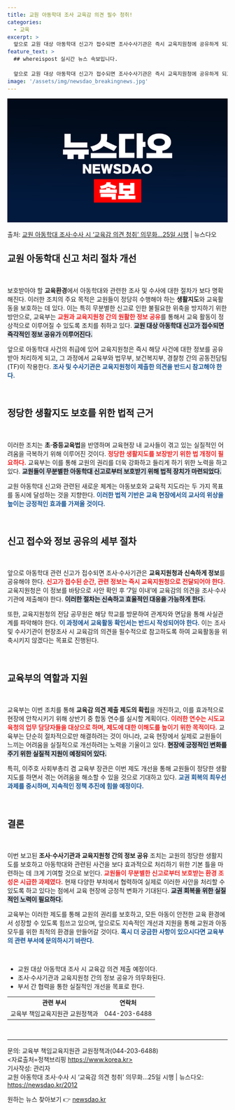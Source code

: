 ```yaml
---
title: 교원 아동학대 조사 교육감 의견 필수 청취!
categories:
  - 교육
excerpt: >
  앞으로 교원 대상 아동학대 신고가 접수되면 조사수사기관은 즉시 교육지원청에 공유하게 되고, 교육청은 사안 확…
feature_text: >
  ## whereispost 실시간 뉴스 속보입니다.

  앞으로 교원 대상 아동학대 신고가 접수되면 조사수사기관은 즉시 교육지원청에 공유하게 되고, 교육청은 사안 확…
image: '/assets/img/newsdao_breakingnews.jpg'
---
```


![뉴스다오 속보](/assets/img/newsdao_breakingnews.jpg)

<p>출처: <a href="https://newsdao.kr/2012" rel="dofollow">교원 아동학대 조사·수사 시 ‘교육감 의견 청취’ 의무화…25일 시행</a> | 뉴스다오</p>

<h2 data-ke-size="size26">교원 아동학대 신고 처리 절차 개선</h2>

<p data-ke-size="size16">&nbsp;</p>

보호받아야 할 <b>교육환경</b>에서 아동학대와 관련한 조사 및 수사에 대한 절차가 보다 명확해진다. 이러한 조치의 주요 목적은 교원들이 정당히 수행해야 하는 <b>생활지도</b>와 교육활동을 보호하는 데 있다. 이는 특히 무분별한 신고로 인한 불필요한 위축을 방지하기 위한 방안으로, 교육부는 <b><span style="color: #ee2323;">교원과 교육지원청 간의 원활한 정보 공유</span></b>를 통해서 교육 활동이 정상적으로 이루어질 수 있도록 조치를 취하고 있다. <b><span style="background-color: #21538527;">교원 대상 아동학대 신고가 접수되면 즉각적인 정보 공유가 이루어진다.</span></b>  

앞으로 아동학대 사건의 취급에 있어 교육지원청은 즉시 해당 사건에 대한 정보를 공유받아 처리하게 되고, 그 과정에서 교육부와 법무부, 보건복지부, 경찰청 간의 공동전담팀(TF)이 작용한다. <b><span style="color: #1a5490;">조사 및 수사기관은 교육지원청이 제출한 의견을 반드시 참고해야 한다.</span></b>  

<p data-ke-size="size16">&nbsp;</p>

<h2 data-ke-size="size26">정당한 생활지도 보호를 위한 법적 근거</h2>

<p data-ke-size="size16">&nbsp;</p>

이러한 조치는 <b>초·중등교육법</b>을 반영하며 교육현장 내 교사들이 겪고 있는 실질적인 어려움을 극복하기 위해 이루어진 것이다. <b><span style="color: #ee2323;">정당한 생활지도를 보장받기 위한 법 개정이 필요하다.</span></b> 교육부는 이를 통해 교원의 권리를 더욱 강화하고 들리게 하기 위한 노력을 하고 있다. <b><span style="background-color: #21538527;">교원들이 무분별한 아동학대 신고로부터 보호받기 위해 법적 장치가 마련되었다.</span></b>  

교원 아동학대 신고와 관련된 새로운 체계는 아동보호와 교육적 지도라는 두 가지 목표를 동시에 달성하는 것을 지향한다. <b><span style="color: #1a5490;">이러한 법적 기반은 교육 현장에서의 교사의 위상을 높이는 긍정적인 효과를 가져올 것이다.</span></b>  

<p data-ke-size="size16">&nbsp;</p>

<h2 data-ke-size="size26">신고 접수와 정보 공유의 세부 절차</h2>

<p data-ke-size="size16">&nbsp;</p>

앞으로 아동학대 관련 신고가 접수되면 조사·수사기관은 <b>교육지원청과 신속하게 정보</b>를 공유해야 한다. <b><span style="color: #ee2323;">신고가 접수된 순간, 관련 정보는 즉시 교육지원청으로 전달되어야 한다.</span></b> 교육지원청은 이 정보를 바탕으로 사안 확인 후 ‘7일 이내’에 교육감의 의견을 조사·수사기관에 제출해야 한다. <b><span style="background-color: #21538527;">이러한 절차는 신속하고 효율적인 대응을 가능하게 한다.</span></b>  

또한, 교육지원청의 전담 공무원은 해당 학교를 방문하여 관계자와 면담을 통해 사실관계를 파악해야 한다. <b><span style="color: #1a5490;">이 과정에서 교육활동 확인서는 반드시 작성되어야 한다.</span></b> 이는 조사 및 수사기관이 현장조사 시 교육감의 의견을 필수적으로 참고하도록 하여 교육활동을 위축시키지 않겠다는 목표로 진행된다.  

<p data-ke-size="size16">&nbsp;</p>

<h2 data-ke-size="size26">교육부의 역할과 지원</h2>

<p data-ke-size="size16">&nbsp;</p>

교육부는 이번 조치를 통해 <b>교육감 의견 제출 제도의 확립</b>을 개진하고, 이를 효과적으로 현장에 안착시키기 위해 상반기 중 합동 연수를 실시할 계획이다. <b><span style="color: #ee2323;">이러한 연수는 시도교육청의 업무 담당자들을 대상으로 하며, 제도에 대한 이해도를 높이기 위한 목적이다.</span></b> 교육부는 단순히 절차적으로만 해결하려는 것이 아니라, 교육 현장에서 실제로 교원들이 느끼는 어려움을 실질적으로 개선하려는 노력을 기울이고 있다. <b><span style="background-color: #21538527;">현장에 긍정적인 변화를 주기 위한 실질적 지원이 예정되어 있다.</span></b>  

특히, 이주호 사회부총리 겸 교육부 장관은 이번 제도 개선을 통해 교원들이 정당한 생활지도를 하면서 겪는 어려움을 해소할 수 있을 것으로 기대하고 있다. <b><span style="color: #1a5490;">교권 회복의 최우선 과제를 중시하며, 지속적인 정책 추진에 힘쓸 예정이다.</span></b>  

<p data-ke-size="size16">&nbsp;</p>

<h2 data-ke-size="size26">결론</h2>

<p data-ke-size="size16">&nbsp;</p>

이번 보고된 <b>조사·수사기관과 교육지원청 간의 정보 공유</b> 조치는 교원의 정당한 생활지도를 보호하고 아동학대와 관련된 사건을 보다 효과적으로 처리하기 위한 기본 틀을 마련하는 데 크게 기여할 것으로 보인다. <b><span style="color: #ee2323;">교원들이 무분별한 신고로부터 보호받는 환경 조성은 시급한 과제였다.</span></b> 현재 다양한 부처에서 협력하여 실제로 이러한 사안을 처리할 수 있도록 하고 있다는 점에서 교육 현장에 긍정적 변화가 기대된다. <b><span style="background-color: #21538527;">교권 회복을 위한 실질적인 노력이 필요하다.</span></b>  

교육부는 이러한 제도를 통해 교원의 권리를 보호하고, 모든 아동이 안전한 교육 환경에서 성장할 수 있도록 힘쓰고 있으며, 앞으로도 지속적인 개선과 지원을 통해 교원과 아동 모두를 위한 최적의 환경을 만들어갈 것이다. <b><span style="color: #1a5490;">혹시 더 궁금한 사항이 있으시다면 교육부의 관련 부서에 문의하시기 바란다.</span></b>  

<p data-ke-size="size16">&nbsp;</p>

<ul>
    <li>교원 대상 아동학대 조사 시 교육감 의견 제출 예정이다.</li>
    <li>조사·수사기관과 교육지원청 간의 정보 공유가 의무화된다.</li>
    <li>부서 간 협력을 통한 실질적인 개선을 목표로 한다.</li>
</ul>

<table>
    <tr>
        <td style="text-align: center; height: 17px;"><b>관련 부서</b></td>
        <td style="text-align: center; height: 17px;"><b>연락처</b></td>
    </tr>
    <tr>
        <td>교육부 책임교육지원관 교원정책과</td>
        <td>044-203-6488</td>
    </tr>
</table>

<p data-ke-size="size16">&nbsp;</p>

<hr />  

문의: 교육부 책임교육지원관 교원정책과(044-203-6488)  
<자료출처=정책브리핑 https://www.korea.kr>  
기사작성: 관리자  
교원 아동학대 조사·수사 시 ‘교육감 의견 청취’ 의무화…25일 시행 | 뉴스다오: https://newsdao.kr/2012 

원하는 뉴스 찾아보기 👉 <a href="https://newsdao.kr" rel="dofollow">newsdao.kr</a>


